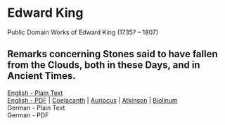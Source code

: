 # Edward King

Public Domain Works of Edward King (1735? – 1807)

## Remarks concerning Stones said to have fallen from the Clouds, both in these Days, and in Ancient Times.

[English - Plain Text](remarks-concerning-stones/full-text-english.md)  
[English - PDF](https://cdn.solaranamnesis.com/EdwardKing/king_stones_from_clouds_1796_english.pdf) | [Coelacanth](https://cdn.solaranamnesis.com/EdwardKing/king_stones_from_clouds_1796_english_coelacanth.pdf) | [Auriocus](https://cdn.solaranamnesis.com/EdwardKing/king_stones_from_clouds_1796_english_aurical.pdf) | [Atkinson](https://cdn.solaranamnesis.com/EdwardKing/king_stones_from_clouds_1796_english_atkinson.pdf) | [Biolinum](https://cdn.solaranamnesis.com/EdwardKing/king_stones_from_clouds_1796_english_biolinum.pdf)  
German - Plain Text  
German - PDF  
